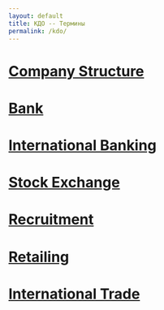 ```yaml
---
layout: default
title: КДО -- Термины
permalink: /kdo/
---
```


# <a href="{{ site.baseurl }}/company_structure/">Company Structure</a> #

# <a href="{{ site.baseurl }}/bank/">Bank</a> #

# <a href="{{ site.baseurl }}/intbank/">International Banking</a> #

# <a href="{{ site.baseurl }}/seterms/">Stock Exchange</a> #

# <a href="{{ site.baseurl }}/recruitment/">Recruitment</a> #

# <a href="{{ site.baseurl }}/retailing/">Retailing</a> #

# <a href="{{ site.baseurl }}/inttrade/">International Trade</a> #
